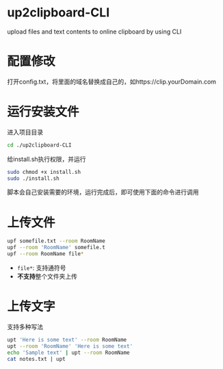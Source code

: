# up2clipboard-CLI
upload files and text contents to online clipboard by using CLI

# 配置修改
打开config.txt，将里面的域名替换成自己的，如https://clip.yourDomain.com

# 运行安装文件
进入项目目录
```sh
cd ./up2clipboard-CLI
```

给install.sh执行权限，并运行
```sh
sudo chmod +x install.sh
sudo ./install.sh
```

脚本会自己安装需要的环境，运行完成后，即可使用下面的命令进行调用

# 上传文件

```sh
upf somefile.txt --room RoomName
upf --room 'RoomName' somefile.t
upf --room RoomName file*
```

* `file*`: 支持通符号
* **不支持**整个文件夹上传

# 上传文字

支持多种写法

```sh
upt 'Here is some text' --room RoomName
upt --room 'RoomName' 'Here is some text'
echo 'Sample text' | upt --room RoomName
cat notes.txt | upt
```

